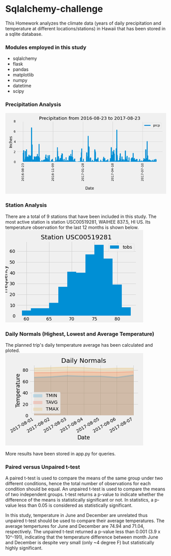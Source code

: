 # Sqlalchemy-challenge

This Homework analyzes the climate data (years of daily precipitation and temperature at different locations/stations) in Hawaii that has been stored in a sqlite database.

### Modules employed in this study
* sqlalchemy
* flask
* pandas
* matplotlib
* numpy
* datetime
* scipy


### Precipitation Analysis
![precipitation.png](Output/Precipitation.png)

### Station Analysis
There are a total of 9 stations that have been included in this study. The most active station is station USC00519281, WAIHEE 837.5, HI US. Its temperature observation for the last 12 months is shown below.<br/>
![tobs_most_active_statn.png](Output/tobs_most_active_statn.png)

### Daily Normals (Highest, Lowest and Average Temperature)
The planned trip's daily temperature average has been calculated and ploted.<br/>
![daily_normals.png](Output/daily_normals.png)

More results have been stored in app.py for queries.

### Paired versus Unpaired t-test 
A paired t-test is used to compare the means of the same group under two different conditions, hence the total number of observations for each condition should be equal. 
An unpaired t-test is used to compare the means of two independent groups. t-test returns a p-value to indicate whether the difference of the means is statistically significant or not. In statistics, a p-value less than 0.05 is considered as statistically significant.

In this study, temperature in June and December are unrelated thus unpaired t-test should be used to compare their average temperatures. The average tempertures for June and December are 74.94 and 71.04, respectively. The unpaired t-test returned a p-value less than 0.001 (3.9 x 10^-191), indicating that the temperature difference between month June and December is despite very small (only ~4 degree F) but statistically highly significant.
